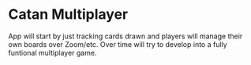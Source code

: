 # Catan Multiplayer

App will start by just tracking cards drawn and players will manage their own boards over Zoom/etc. Over time will try to develop into a fully funtional multiplayer game.
